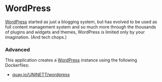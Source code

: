 # WordPress

[WordPress](https://wordpress.com/) started as just a blogging system, but has evolved to be used as full content management system and so much more through the thousands of plugins and widgets and themes, WordPress is limited only by your imagination. (And tech chops.)

### Advanced
This application creates a [WordPress](https://github.com/UNINETT/appstore-app-wordpress) instance using the following Dockerfiles:
  - [quay.io/UNINETT/wordpress](https://github.com/UNINETT/helm-charts-dockerfiles/blob/master/wordpress/Dockerfile)
